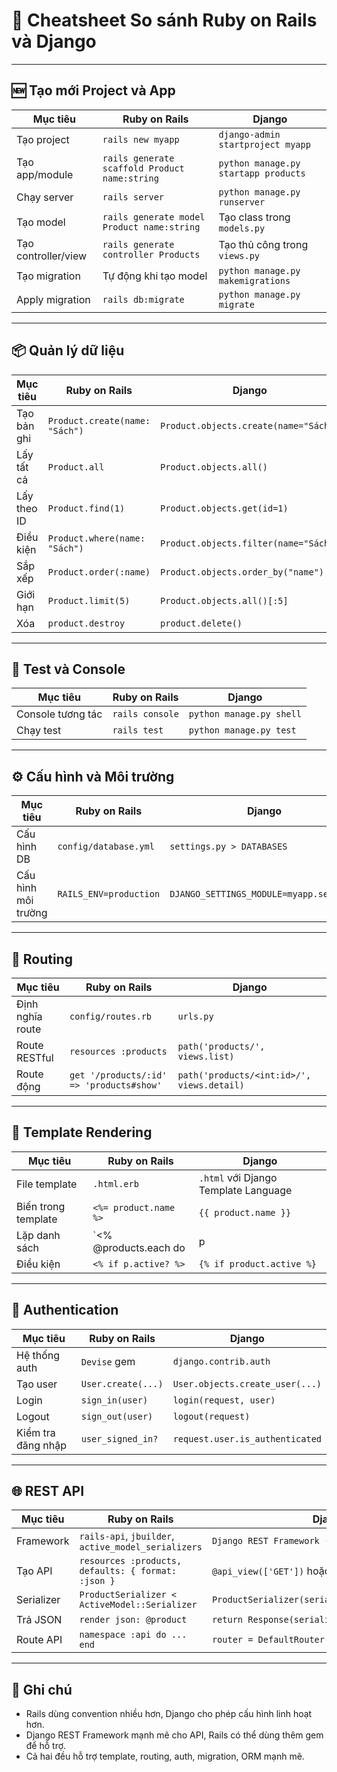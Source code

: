 
# 📘 Cheatsheet So sánh Ruby on Rails và Django

---

## 🆕 Tạo mới Project và App

| Mục tiêu | Ruby on Rails | Django |
|----------|----------------|--------|
| Tạo project | `rails new myapp` | `django-admin startproject myapp` |
| Tạo app/module | `rails generate scaffold Product name:string` | `python manage.py startapp products` |
| Chạy server | `rails server` | `python manage.py runserver` |
| Tạo model | `rails generate model Product name:string` | Tạo class trong `models.py` |
| Tạo controller/view | `rails generate controller Products` | Tạo thủ công trong `views.py` |
| Tạo migration | Tự động khi tạo model | `python manage.py makemigrations` |
| Apply migration | `rails db:migrate` | `python manage.py migrate` |

---

## 📦 Quản lý dữ liệu

| Mục tiêu | Ruby on Rails | Django |
|----------|----------------|--------|
| Tạo bản ghi | `Product.create(name: "Sách")` | `Product.objects.create(name="Sách")` |
| Lấy tất cả | `Product.all` | `Product.objects.all()` |
| Lấy theo ID | `Product.find(1)` | `Product.objects.get(id=1)` |
| Điều kiện | `Product.where(name: "Sách")` | `Product.objects.filter(name="Sách")` |
| Sắp xếp | `Product.order(:name)` | `Product.objects.order_by("name")` |
| Giới hạn | `Product.limit(5)` | `Product.objects.all()[:5]` |
| Xóa | `product.destroy` | `product.delete()` |

---

## 🧪 Test và Console

| Mục tiêu | Ruby on Rails | Django |
|----------|----------------|--------|
| Console tương tác | `rails console` | `python manage.py shell` |
| Chạy test | `rails test` | `python manage.py test` |

---

## ⚙️ Cấu hình và Môi trường

| Mục tiêu | Ruby on Rails | Django |
|----------|----------------|--------|
| Cấu hình DB | `config/database.yml` | `settings.py > DATABASES` |
| Cấu hình môi trường | `RAILS_ENV=production` | `DJANGO_SETTINGS_MODULE=myapp.settings` |

---

## 🔗 Routing

| Mục tiêu | Ruby on Rails | Django |
|----------|----------------|--------|
| Định nghĩa route | `config/routes.rb` | `urls.py` |
| Route RESTful | `resources :products` | `path('products/', views.list)` |
| Route động | `get '/products/:id' => 'products#show'` | `path('products/<int:id>/', views.detail)` |

---

## 🧱 Template Rendering

| Mục tiêu | Ruby on Rails | Django |
|----------|----------------|--------|
| File template | `.html.erb` | `.html` với Django Template Language |
| Biến trong template | `<%= product.name %>` | `{{ product.name }}` |
| Lặp danh sách | `<% @products.each do |p| %>` | `{% for product in products %}` |
| Điều kiện | `<% if p.active? %>` | `{% if product.active %}` |

---

## 🔐 Authentication

| Mục tiêu | Ruby on Rails | Django |
|----------|----------------|--------|
| Hệ thống auth | `Devise` gem | `django.contrib.auth` |
| Tạo user | `User.create(...)` | `User.objects.create_user(...)` |
| Login | `sign_in(user)` | `login(request, user)` |
| Logout | `sign_out(user)` | `logout(request)` |
| Kiểm tra đăng nhập | `user_signed_in?` | `request.user.is_authenticated` |

---

## 🌐 REST API

| Mục tiêu | Ruby on Rails | Django |
|----------|----------------|--------|
| Framework | `rails-api`, `jbuilder`, `active_model_serializers` | `Django REST Framework (DRF)` |
| Tạo API | `resources :products, defaults: { format: :json }` | `@api_view(['GET'])` hoặc `ModelViewSet` |
| Serializer | `ProductSerializer < ActiveModel::Serializer` | `ProductSerializer(serializers.ModelSerializer)` |
| Trả JSON | `render json: @product` | `return Response(serializer.data)` |
| Route API | `namespace :api do ... end` | `router = DefaultRouter()` |

---

## 📌 Ghi chú

- Rails dùng convention nhiều hơn, Django cho phép cấu hình linh hoạt hơn.
- Django REST Framework mạnh mẽ cho API, Rails có thể dùng thêm gem để hỗ trợ.
- Cả hai đều hỗ trợ template, routing, auth, migration, ORM mạnh mẽ.

